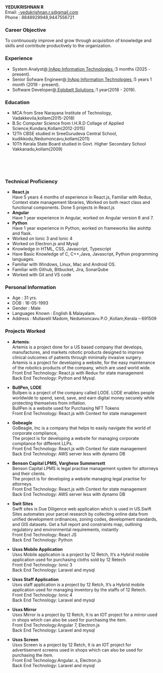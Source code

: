 **YEDUKRISHNAN R** <br>
Email: -yedukrishnan.r.s@gmail.com<br>
Phone : 8848929948,9447556721

### Career Objective

To continuously improve and grow through acquisition of knowledge and skills and contribute productively to the organization.
### Experience
- System Analyst@<a href="https://inapp.com/">  InApp Information Technologies  </a>:3 months (2025 - present).
- Senior Sofware Engineer@<a href="https://inapp.com/">  InApp Information Technologies  </a>:5 years 1 month (2019 - present).
- Software Developer@<a href="https://www.eglobeits.com/">  EglobeIt Solutions  </a>:1 year(2018 - 2019).


### Education
- MCA from Sree Narayana Institute of Technology, Vadakkevila,kollam(2015-2018)
- B.Sc Computer Science from I.H.R.D Collage of Applied Science,Kundara,Kollam(2012-2015) 
- 12Th CBSE studied in SreeGurudeva Central School, kudikkodu,Nedumoncavu,kollam(2011)
- 10Th Kerala State Board studied in Govt. Higher Secondary School Vakkanadu,kollam(2009)
<br />
<br />
<br />

### Technical Proficiency
- **React.js** <br />
     Have 5 years 4 months of experience in React.js, Familiar with Redux, Context   state management libraries, Worked on both react class and functional components. Done 5 projects in React.js<br />
- **Angular** <br />
     Have 1 year experience in Angular, worked on Angular version 6 and 7.<br />
- **Python** <br />
     Have 1 year experience in Python, worked on frameworks like aiohttp and flask.<br />
- Worked on Ionic 3 and Ionic 4<br />
- Worked on Electron.js and Mysql<br />
- Knowledge in HTML, CSS, Javascript, Typescript<br />
- Have Basic Knowledge of C, C++,Java, Javascript, Python programming languages.<br />
- Familiar with Windows, Linux, Mac and Android OS.<br />
- Familiar with Github, Bitbucket, Jira, SonarQube <br />
- Worked with Git and VS code<br />

### Personal Information
- Age : 31 yrs.
- DOB : 16-05-1993
- Gender : Male
- Languages Known : English & Malayalam.
- Address : Mullavelil Madom, Nedumoncavu P.O ,Kollam,Kerala – 691509

### Projects Worked
- **Artemis**:	<br/> Artemis is a project done for a US based company that develops, manufactures, and markets robotic products designed to improve clinical outcomes of patients through minimally invasive surgery.
Artemis is a project for developing a website, for the easy maintenance of the robotics products of the company, which are used world wide.<br/> 
Front End Technology: React.js with Redux for state management <br/>
Back End Technology: Python and Mysql.<br/>

- **BullPen, LODE** <br />
Bullpen is a project of the company called LODE. LODE enables people worldwide to spend, send, save, and earn digital money securely while protecting themselves from inflation.<br/>
BullPen is a website used for Purchasing NFT Tokens <br/>
Front End Technology: React.js with Context for state management <br/>
- **Gobeagle** <br />
	GoBeagle, Inc is a company that helps to easily navigate the world of corporate compliance,<br />
The project is for developing a website for managing corporate compliance for different LLPs. <br/>
Front End Technology: React.js with Context for state management <br />
Back End Technology: AWS server less with dynamo DB <br />

- **Benson Capital LPMS, Varghese Summersett** <br />
	Benson Capital LPMS is legal practise management system for attorneys and their clients.<br />
The project is for developing a website managing legal practise for attorneys.<br />
Front End Technology: React.js with Context for state management <br />
Back End Technology: AWS server less with dynamo DB<br />
- **Swit Sites** <br>
	Swift sites is Due Diligence web application which is used in US.Swift Sites automates your parcel research by collecting online data from unified development ordinances, zoning codes, development standards, and GIS datasets. Get a full report and constraints map, outlining regulatory and environmental requirements, instantly<br />
Front End Technology: React JS <br />
Back End Technology: Python <br />
- **Usxs Mobile Application** <br />
	Usxs Mobile application is a project by 12 Retch, It’s a Hybrid mobile application used for purchasing cloths sold by 12 Retech <br />
Front End Technology: Ionic 3 <br />
Back End Technology: Laravel and mysql <br />
- **Usxs Staff Application** <br />
	Usxs staff application is a project by 12 Retch, It’s a Hybrid mobile application used for managing inventory by the staffs of  12 Retech.<br /> 
Front End Technology: Ionic 4 <br />
Back End Technology: Laravel and mysql  <br />

- **Usxs Mirror** <br />
Usxs Mirror is a project by 12 Retch, It is an IOT project for a mirror used in shops which can also be used for purchasing the item. <br />
Front End Technology:Angular 7, Electron.js <br />
Back End Technology: Laravel and mysql  <br />
- **Usxs Screen** <br />
Usxs Screen is a project by 12 Retch, It is an IOT project for  advertisement screens used in shops which can also be used for purchasing the item. <br />
Front End Technology:Angular..s, Electron.js<br />
Back End Technology: Laravel and mysql  <br />

